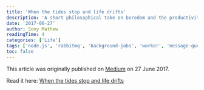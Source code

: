 ```yaml
---
title: 'When the tides stop and life drifts'
description: 'A short philosophical take on boredom and the productivity that follows.'
date: '2017-06-27'
author: Sony Mathew
readingTime: 4
categories: ['Life']
tags: ['node.js', 'rabbitmq', 'background-jobs', 'worker', 'message-queues', 'amqp']
toc: false
---
```


This article was originally published on [Medium](https://medium.com/) on 27 June 2017.

Read it here: [When the tides stop and life drifts](https://medium.com/@sonymathew/when-the-tides-stop-and-life-drifts-d509cd57a8f9)
